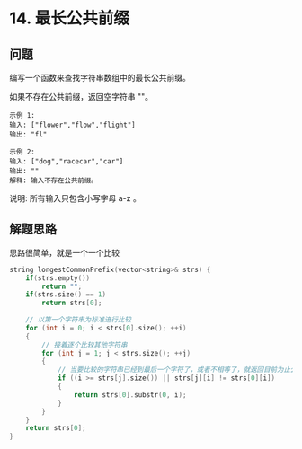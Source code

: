 # 14. 最长公共前缀

## 问题
编写一个函数来查找字符串数组中的最长公共前缀。

如果不存在公共前缀，返回空字符串 ""。
```
示例 1:
输入: ["flower","flow","flight"]
输出: "fl"
```
```
示例 2:
输入: ["dog","racecar","car"]
输出: ""
解释: 输入不存在公共前缀。
```
说明:
所有输入只包含小写字母 a-z 。

## 解题思路
思路很简单，就是一个一个比较
```cpp
string longestCommonPrefix(vector<string>& strs) {
    if(strs.empty())
        return "";
    if(strs.size() == 1)
        return strs[0];  
    
    // 以第一个字符串为标准进行比较
    for (int i = 0; i < strs[0].size(); ++i)
    {
        // 接着逐个比较其他字符串
        for (int j = 1; j < strs.size(); ++j)
        {
            // 当要比较的字符串已经到最后一个字符了，或者不相等了，就返回目前为止公共的部分
            if ((i >= strs[j].size()) || strs[j][i] != strs[0][i])
            {
                return strs[0].substr(0, i);
            }
        }
    }
    return strs[0];
}
```